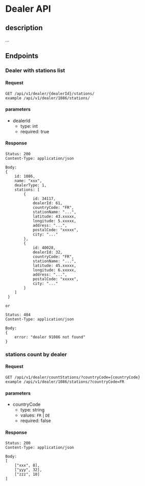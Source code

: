 # Dealer API

## description
...

## Endpoints

### Dealer with stations list

#### Request
```
GET /api/v1/dealer/{dealerId}/stations/
example /api/v1/dealer/1086/stations/
```

#### parameters
* dealerId
  * type: int
  * required: true

#### Response

```
Status: 200 
Content-Type: application/json

Body:
{
    id: 1086,
    name: "xxx",
    dealerType: 1,
    stations: [
        {
            id: 34117,
            dealerId: 61,
            countryCode: "FR",
            stationName: "...",
            latitude: 43.xxxxx,
            longitude: 5.xxxxx,
            address: "...",
            postalCode: "xxxxx",
            city: "..."
        },
        {
            id: 40028,
            dealerId: 32,
            countryCode: "FR",
            stationName: "...",
            latitude: 45.xxxxx,
            longitude: 6.xxxxx,
            address: "...",
            postalCode: "xxxxx",
            city: "..."
        }
    ]
 }

or

Status: 404
Content-Type: application/json

Body:
{
    error: "dealer 91086 not found"
}
```


### stations count by dealer

#### Request
```
GET /api/v1/dealer/countStations/?countryCode={countryCode}
example /api/v1/dealer/1086/stations/?countryCode=FR
```
#### parameters
* countryCode
  * type: string
  * values: `FR` | `DE`
  * required: false

#### Response
```
Status: 200 
Content-Type: application/json

Body:
[
    ["xxx", 8],
    ["yyy", 32],
    ["zzz", 10]
]

```